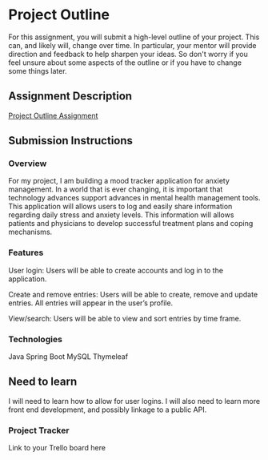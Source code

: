 # Project Outline
For this assignment, you will submit a high-level outline of your project. This can, and likely will, change over time. In particular, your mentor will provide direction and feedback to help sharpen your ideas. So don't worry if you feel unsure about some aspects of the outline or if you have to change some things later.

## Assignment Description
[Project Outline Assignment](https://education.launchcode.org/liftoff/modules/assignments/project-outline)

## Submission Instructions

### Overview
For my project, I am building a mood tracker application for anxiety management. In a world that is ever changing, it is important that technology advances support advances in mental health management tools. This application will allows users to log and easily share information regarding daily stress and anxiety levels. This information will allows patients and physicians to develop successful treatment plans and coping mechanisms.

### Features

User login: Users will be able to create accounts and log in to the application.

Create and remove entries: Users will be able to create, remove and update entries. All entries will appear in the user’s profile.

View/search: Users will be able to view and sort entries by time frame. 

### Technologies

Java
Spring Boot
MySQL
Thymeleaf

## Need to learn
I will need to learn how to allow for user logins. I will also need to learn more front end development, and possibly linkage to a public API.

### Project Tracker
Link to your Trello board here
